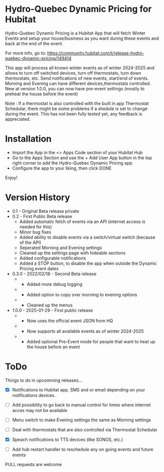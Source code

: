 # Hydro-Quebec Dynamic Pricing for Hubitat

Hydro-Quebec Dynamic Pricing is a Hubitat App that will fetch Winter Events and setup your house/business as you want during these events and back at the end of the event.

For more info, go to: https://community.hubitat.com/t/release-hydro-quebec-dynamic-pricing/149414


This app will process all known winter events as of winter 2024-2025 and allows to turn off switched devices, turn off thermostats, turn down thermostats, etc. Send notifications of new events, start/end of events. Morning and Evening can have different devices,thermostats controlled. New at version 1.0.0, you can now have pre-event settings (mostly to preheat the house before the event)

Note : If a thermostat is also controlled with the built in app Thermostat Schedular, there might be some problems if a shedule is set to change during the event. This has not been fully tested yet, any feedback is appreciated.


# Installation

* Import the App in the <> Apps Code section of your Hubitat Hub
* Go to the Apps Section and use the + Add User App button in the top right corner to add the Hydro-Quebec Dynamic Pricing app
* Configure the app to your liking, then click DONE

Enjoy!


# Version History

* 0.1 - Original Beta release private
* 0.2 - First Public Beta release 
  * Added automatic fetch of events via an API (internet access is needed for this)
  * Minor bug fixes
  * Added ability to disable events via a switch/virtual switch (because of the API)
  * Seperated Morning and Evening settings
  * Cleaned up the settings page with hideable sections
  * Added configurable notifications
  * Added a STOP button, to disable the app when outside the Dynamic Pricing event dates
* 0.3.0 - 2022/02/18 - Second Beta release
  * - Added more debug logging
  * - Added option to copy over morning to evening options
  * - Cleaned up the menus
* 1.0.0 - 2025-01-29 - First public release
  * - Now uses the official event JSON from HQ
  * - Now supports all available events as of winter 2024-2025
  * - Added optional Pre-Event mode for people that want to heat up the house before an event


# ToDo

Things to do in upcomming releases...

- [x] Notifications to Hubitat app, SMS and or email depending on your notifications devices.
- [ ] Add possibility to go back to manual control for times where internet acces may not be available
- [ ] Menu switch to make Evening settings the same as Morning settings
- [ ] Deal with thermostats that are also controlled via Thermostat Schedular
- [x] Speach notifications to TTS devices (like SONOS, etc.)
- [ ] Add hub restart handler to reschedule any on going events and future events


PULL requests are welcome
